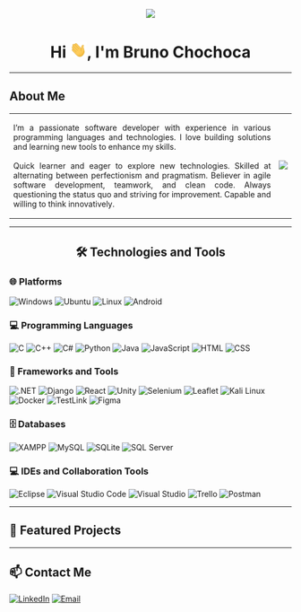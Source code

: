 <p align="center">
  <img src="https://i.giphy.com/media/v1.Y2lkPTc5MGI3NjExZmdldmlpdThvbGEwNXNhdmllNmtiaTR0Y2x0OHdidDZrYWk0cG9wMiZlcD12MV9pbnRlcm5hbF9naWZfYnlfaWQmY3Q9Zw/xU1OviE5DY3OgXsgfv/giphy.gif" height="200"/>
</p>

<h1 align="center">Hi <img src="https://raw.githubusercontent.com/ABSphreak/ABSphreak/master/gifs/Hi.gif" width="30px">, I'm Bruno Chochoca</h1>

---

## About Me

<table>
<tr>
<td>
<p align="justify">
I’m a passionate software developer with experience in various programming languages and technologies. I love building solutions and learning new tools to enhance my skills.  
<br><br>
Quick learner and eager to explore new technologies. Skilled at alternating between perfectionism and pragmatism. Believer in agile software development, teamwork, and clean code. Always questioning the status quo and striving for improvement. Capable and willing to think innovatively.
</p>
</td>
<td>
<img src="https://i.giphy.com/media/v1.Y2lkPTc5MGI3NjExdG80cHhlMnpjNHFoaWNmNG54enh4ZTB5NnR2ZDBoaDhza3F4Y3FxcyZlcD12MV9pbnRlcm5hbF9naWZfYnlfaWQmY3Q9Zw/iIL6YAcTsdoBO/giphy.gif" height="200"/>
</td>
</tr>
</table>

---

<h2 align="center">🛠️ Technologies and Tools</h2>

### 🌐 Platforms
![Windows](https://img.shields.io/badge/Windows-0078D6?style=flat-square&logo=windows&logoColor=white)
![Ubuntu](https://img.shields.io/badge/Ubuntu-E95420?style=flat-square&logo=ubuntu&logoColor=white)
![Linux](https://img.shields.io/badge/Linux-FCC624?style=flat-square&logo=linux&logoColor=black)
![Android](https://img.shields.io/badge/Android-3DDC84?style=flat-square&logo=android&logoColor=white)

### 💻 Programming Languages
![C](https://img.shields.io/badge/C-00599C?style=flat-square&logo=c&logoColor=white)
![C++](https://img.shields.io/badge/C++-007ACC?style=flat-square&logo=cplusplus&logoColor=white)
![C#](https://img.shields.io/badge/C%23-239120?style=flat-square&logo=c-sharp&logoColor=white)
![Python](https://img.shields.io/badge/Python-14354C?style=flat-square&logo=python&logoColor=white)
![Java](https://img.shields.io/badge/Java-007396?style=flat-square&logo=java&logoColor=white)
![JavaScript](https://img.shields.io/badge/JavaScript-F7DF1E?style=flat-square&logo=javascript&logoColor=black)
![HTML](https://img.shields.io/badge/HTML-E34F26?style=flat-square&logo=html5&logoColor=white)
![CSS](https://img.shields.io/badge/CSS-1572B6?style=flat-square&logo=css3&logoColor=white)

### 🚀 Frameworks and Tools
![.NET](https://img.shields.io/badge/.NET-5C2D91?style=flat-square&logo=.net&logoColor=white)
![Django](https://img.shields.io/badge/Django-092E20?style=flat-square&logo=django&logoColor=white)
![React](https://img.shields.io/badge/React-20232A?style=flat-square&logo=react&logoColor=61DAFB)
![Unity](https://img.shields.io/badge/Unity-100000?style=flat-square&logo=unity&logoColor=white)
![Selenium](https://img.shields.io/badge/Selenium-43B02A?style=flat-square&logo=selenium&logoColor=white)
![Leaflet](https://img.shields.io/badge/Leaflet-199900?style=flat-square&logo=leaflet&logoColor=white)
![Kali Linux](https://img.shields.io/badge/Kali_Linux-557C94?style=flat-square&logo=kali-linux&logoColor=white)
![Docker](https://img.shields.io/badge/Docker-2496ED?style=flat-square&logo=docker&logoColor=white)
![TestLink](https://img.shields.io/badge/TestLink-FECD0A?style=flat-square&logo=testlink&logoColor=black)
![Figma](https://img.shields.io/badge/Figma-F24E1E?style=flat-square&logo=figma&logoColor=white)

### 🗄️ Databases
![XAMPP](https://img.shields.io/badge/XAMPP-FB7A24?style=flat-square&logo=xampp&logoColor=white)
![MySQL](https://img.shields.io/badge/MySQL-4479A1?style=flat-square&logo=mysql&logoColor=white)
![SQLite](https://img.shields.io/badge/SQLite-003B57?style=flat-square&logo=sqlite&logoColor=white)
![SQL Server](https://img.shields.io/badge/SQL_Server-CC2927?style=flat-square&logo=microsoft-sql-server&logoColor=white)

### 💻 IDEs and Collaboration Tools
![Eclipse](https://img.shields.io/badge/Eclipse-2C2255?style=flat-square&logo=eclipse&logoColor=white)
![Visual Studio Code](https://img.shields.io/badge/VS_Code-007ACC?style=flat-square&logo=visual-studio-code&logoColor=white)
![Visual Studio](https://img.shields.io/badge/Visual_Studio-5C2D91?style=flat-square&logo=visual-studio&logoColor=white)
![Trello](https://img.shields.io/badge/Trello-0079BF?style=flat-square&logo=trello&logoColor=white)
![Postman](https://img.shields.io/badge/Postman-FF6C37?style=flat-square&logo=postman&logoColor=white)

---

## 🚀 Featured Projects

---

## 📫 Contact Me
[![LinkedIn](https://img.shields.io/badge/-LinkedIn-blue?style=flat-square&logo=linkedin)](https://www.linkedin.com/in/bruno-omar-chochoca-yarleque-2368a4294/)
[![Email](https://img.shields.io/badge/Email-D14836?style=flat-square&logo=gmail&logoColor=white)](mailto:bruno.chochoca@unmsm.edu.pe)
